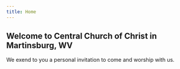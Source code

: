 ```yaml
---
title: Home
---
```


## Welcome to Central Church of Christ in Martinsburg, WV

We exend to you a personal invitation to come and worship with us.


